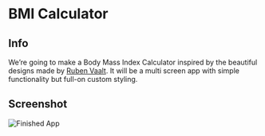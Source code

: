 # BMI Calculator


## Info

We’re going to make a Body Mass Index Calculator inspired by the beautiful designs made by [Ruben Vaalt](https://dribbble.com/shots/4585382-Simple-BMI-Calculator). It will be a multi screen app with simple functionality but full-on custom styling. 

## Screenshot
![Finished App](https://github.com/londonappbrewery/Images/blob/master/bmi-calc-demo.gif)
